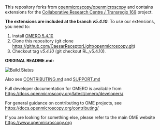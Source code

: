 This repository forks from [openmicroscopy/openmicroscopy](https://github.com/openmicroscopy/openmicroscopy) and contains extensions for the [Collaborative Research Centre / Transregio 166](http://receptorlight.uni-jena.de/) project.

**The extensions are included at the branch _v5.4.10_**. To use our extensions, you need to:
1.	Install [OMERO 5.4.10]( https://docs.openmicroscopy.org/omero/5.4.10/)
2.	Clone this repository (git clone https://github.com/CaesarReceptorLight/openmicroscopy.git)
3.	Checkout tag _v5.4.10_ (git checkout RL_v5.4.10). 


**ORIGINAL README.md:**

[![Build Status](https://travis-ci.org/openmicroscopy/openmicroscopy.png)](http://travis-ci.org/openmicroscopy/openmicroscopy)

Also see [CONTRIBUTING.md](./CONTRIBUTING.md) and [SUPPORT.md](./SUPPORT.md)

Full developer documentation for OMERO is available from
https://docs.openmicroscopy.org/latest/omero/developers/

For general guidance on contributing to OME projects, see
https://docs.openmicroscopy.org/contributing/

If you are looking for something else, please refer to the main OME website
https://www.openmicroscopy.org
